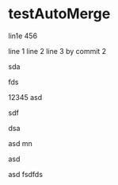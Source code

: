 # testAutoMerge


lin1e
456

line 1
line 2
line 3 by commit 2

sda

fds


12345
asd

sdf

dsa

asd
mn

asd


asd
fsdfds
